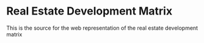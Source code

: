 # Real Estate Development Matrix

This is the source for the web representation of the real estate development matrix

